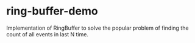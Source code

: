 # ring-buffer-demo
Implementation of RingBuffer to solve the popular problem of finding the count of all events in last N time.
